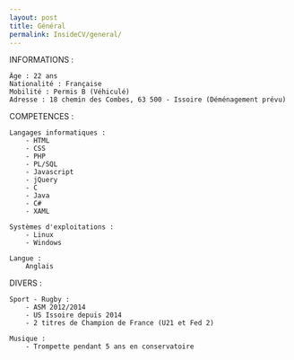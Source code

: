 ```yaml
---
layout: post
title: Général
permalink: InsideCV/general/
---
```


INFORMATIONS :

    Âge : 22 ans
    Nationalité : Française
    Mobilité : Permis B (Véhiculé)
    Adresse : 18 chemin des Combes, 63 500 - Issoire (Déménagement prévu)


COMPETENCES :

    Langages informatiques :
        - HTML
        - CSS
        - PHP
        - PL/SQL
        - Javascript
        - jQuery
        - C
        - Java
        - C#
        - XAML

    Systèmes d'exploitations :
        - Linux
        - Windows

    Langue : 
        Anglais


DIVERS :

    Sport - Rugby :
        - ASM 2012/2014
        - US Issoire depuis 2014
        - 2 titres de Champion de France (U21 et Fed 2)

    Musique :
        - Trompette pendant 5 ans en conservatoire